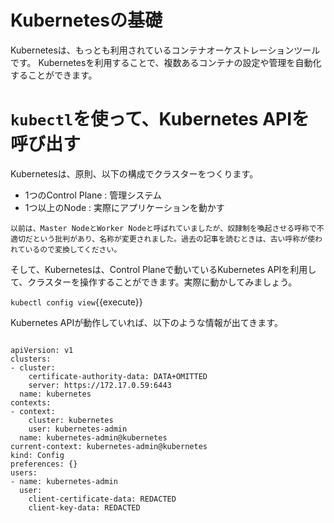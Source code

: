# Kubernetesの基礎

Kubernetesは、もっとも利用されているコンテナオーケストレーションツールです。
Kubernetesを利用することで、複数あるコンテナの設定や管理を自動化することができます。

# `kubectl`を使って、Kubernetes APIを呼び出す

Kubernetesは、原則、以下の構成でクラスターをつくります。
- 1つのControl Plane : 管理システム
- 1つ以上のNode : 実際にアプリケーションを動かす

`以前は、Master NodeとWorker Nodeと呼ばれていましたが、奴隷制を喚起させる呼称で不適切だという批判があり、名称が変更されました。過去の記事を読むときは、古い呼称が使われているので変換してください。`

そして、Kubernetesは、Control Planeで動いているKubernetes APIを利用して、クラスターを操作することができます。実際に動かしてみましょう。

`kubectl config view`{{execute}}

Kubernetes APIが動作していれば、以下のような情報が出てきます。


```

apiVersion: v1
clusters:
- cluster:
    certificate-authority-data: DATA+OMITTED
    server: https://172.17.0.59:6443
  name: kubernetes
contexts:
- context:
    cluster: kubernetes
    user: kubernetes-admin
  name: kubernetes-admin@kubernetes
current-context: kubernetes-admin@kubernetes
kind: Config
preferences: {}
users:
- name: kubernetes-admin
  user:
    client-certificate-data: REDACTED
    client-key-data: REDACTED

```
